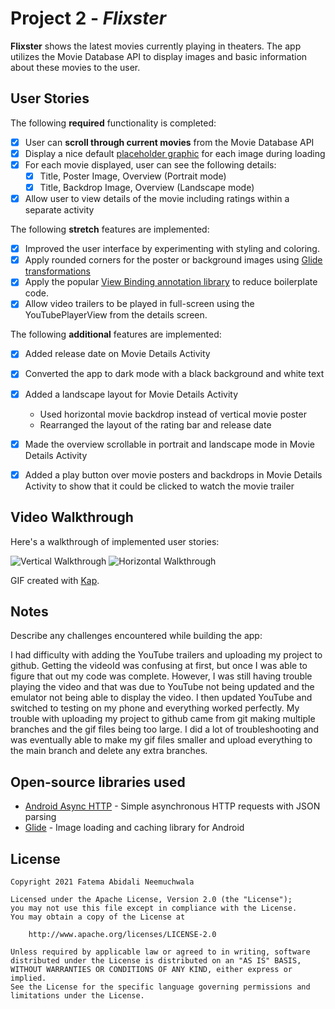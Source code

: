 # Project 2 - *Flixster*

**Flixster** shows the latest movies currently playing in theaters. The app utilizes the Movie Database API to display images and basic information about these movies to the user.

## User Stories

The following **required** functionality is completed:

* [x] User can **scroll through current movies** from the Movie Database API
* [x] Display a nice default [placeholder graphic](https://guides.codepath.org/android/Displaying-Images-with-the-Glide-Library#advanced-usage) for each image during loading
* [x] For each movie displayed, user can see the following details:
  * [x] Title, Poster Image, Overview (Portrait mode)
  * [x] Title, Backdrop Image, Overview (Landscape mode)
* [x] Allow user to view details of the movie including ratings within a separate activity

The following **stretch** features are implemented:

* [x] Improved the user interface by experimenting with styling and coloring.
* [x] Apply rounded corners for the poster or background images using [Glide transformations](https://guides.codepath.org/android/Displaying-Images-with-the-Glide-Library#transformations)
* [x] Apply the popular [View Binding annotation library](http://guides.codepath.org/android/Reducing-View-Boilerplate-with-ViewBinding) to reduce boilerplate code.
* [x] Allow video trailers to be played in full-screen using the YouTubePlayerView from the details screen.

The following **additional** features are implemented:

* [x] Added release date on Movie Details Activity
* [x] Converted the app to dark mode with a black background and white text
* [x] Added a landscape layout for Movie Details Activity
    - Used horizontal movie backdrop instead of vertical movie poster
    - Rearranged the layout of the rating bar and release date
* [x] Made the overview scrollable in portrait and landscape mode in Movie Details Activity
* [x] Added a play button over movie posters and backdrops in Movie Details Activity to
      show that it could be clicked to watch the movie trailer


## Video Walkthrough

Here's a walkthrough of implemented user stories:

<img src='./VerticalWalkthrough.gif' title='Verical Walkthrough' width='' alt='Vertical Walkthrough' />
<img src='./HorizontalWalkthrough.gif' title='Horizontal Walkthrough' width='' alt='Horizontal Walkthrough' />

GIF created with [Kap](https://getkap.co/).

## Notes

Describe any challenges encountered while building the app:

I had difficulty with adding the YouTube trailers and uploading my project to github. Getting the videoId was confusing at first, but once I was able to figure that out my code was complete. However, I was still having trouble playing the video and that was due to YouTube not being updated and the emulator not being able to display the video. I then updated YouTube and switched to testing on my phone and everything worked perfectly. My trouble with uploading my project to github came from git making multiple branches and the gif files being too large. I did a lot of troubleshooting and was eventually able to make my gif files smaller and upload everything to the main branch and delete any extra branches.

## Open-source libraries used

- [Android Async HTTP](https://github.com/loopj/android-async-http) - Simple asynchronous HTTP requests with JSON parsing
- [Glide](https://github.com/bumptech/glide) - Image loading and caching library for Android

## License

    Copyright 2021 Fatema Abidali Neemuchwala

    Licensed under the Apache License, Version 2.0 (the "License");
    you may not use this file except in compliance with the License.
    You may obtain a copy of the License at

        http://www.apache.org/licenses/LICENSE-2.0

    Unless required by applicable law or agreed to in writing, software
    distributed under the License is distributed on an "AS IS" BASIS,
    WITHOUT WARRANTIES OR CONDITIONS OF ANY KIND, either express or implied.
    See the License for the specific language governing permissions and
    limitations under the License.
